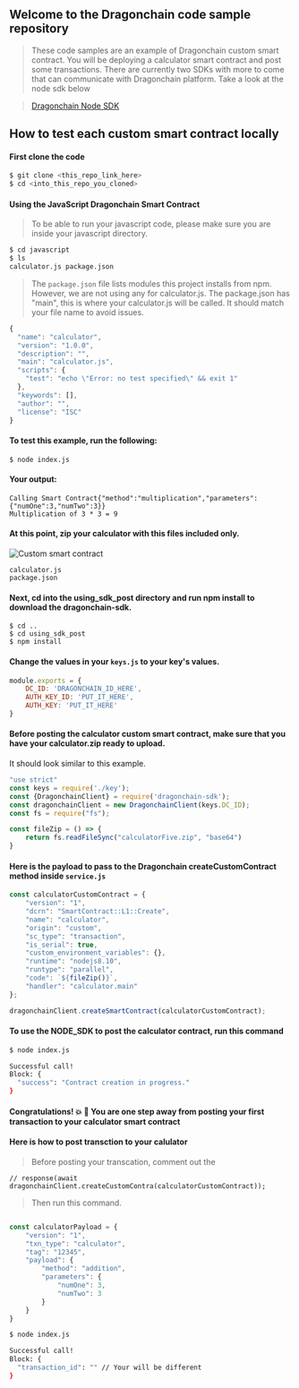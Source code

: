 ## Welcome to the Dragonchain code sample repository

> These code samples are an example of Dragonchain custom smart contract. You will be deploying a calculator smart contract and post some transactions.
There are currently two SDKs with more to come that can communicate with Dragonchain platform. Take a look at the node sdk below

> [Dragonchain Node SDK](https://github.com/dragonchain-inc/dragonchain-sdk-node)


## How to test each custom smart contract locally
#### First clone the code

```bash
$ git clone <this_repo_link_here>
$ cd <into_this_repo_you_cloned>
```

#### Using the JavaScript Dragonchain Smart Contract
> To be able to run your javascript code, please make sure you are inside your javascript directory.

```bash
$ cd javascript
$ ls 
calculator.js package.json
```


> The ```package.json``` file lists modules this project installs from npm. However, we are not using any for calculator.js. The package.json has "main", this is where your calculator.js will be called. It should match your file name to avoid issues.
```js
{
  "name": "calculator",
  "version": "1.0.0",
  "description": "",
  "main": "calculator.js",
  "scripts": {
    "test": "echo \"Error: no test specified\" && exit 1"
  },
  "keywords": [],
  "author": "",
  "license": "ISC"
}
```


#### To test this example, run the following:

```node
$ node index.js
```

#### Your output:
```>javascript
Calling Smart Contract{"method":"multiplication","parameters":{"numOne":3,"numTwo":3}}
Multiplication of 3 * 3 = 9
```
#### At this point, zip your calculator with this files included only.

![Custom smart contract](image_here_for_the_file_)
```
calculator.js
package.json
```

#### Next, cd into the using_sdk_post directory and run npm install to download the dragonchain-sdk.

```
$ cd ..
$ cd using_sdk_post
$ npm install
```

#### Change the values in your `keys.js` to your key's values.

```js
module.exports = {
    DC_ID: 'DRAGONCHAIN_ID_HERE',
    AUTH_KEY_ID: 'PUT_IT_HERE',
    AUTH_KEY: 'PUT_IT_HERE'
}
```

#### Before posting the calculator custom smart contract, make sure that you have your calculator.zip ready to upload. 

It should look similar to this example.

```js
"use strict"
const keys = require('./key');
const {DragonchainClient} = require('dragonchain-sdk');
const dragonchainClient = new DragonchainClient(keys.DC_ID);
const fs = require("fs");

const fileZip = () => {
    return fs.readFileSync("calculatorFive.zip", "base64")
}

```

#### Here is the payload to pass to the Dragonchain createCustomContract method inside ```service.js```


```js
const calculatorCustomContract = {
    "version": "1",
    "dcrn": "SmartContract::L1::Create",
    "name": "calculator",
    "origin": "custom",
    "sc_type": "transaction",
    "is_serial": true,
    "custom_environment_variables": {},
    "runtime": "nodejs8.10",
    "runtype": "parallel",
    "code": `${fileZip()}`,
    "handler": "calculator.main"
};

dragonchainClient.createSmartContract(calculatorCustomContract); 
```

#### To use the NODE_SDK to post the calculator contract, run this command

```bash
$ node index.js

Successful call!
Block: {
  "success": "Contract creation in progress."
}
```

#### Congratulations! :boom: :dragon:  You are one step away from posting your first transaction to your calculator smart contract

#### Here is how to post transction to your calulator
> Before posting your transcation, comment out the     
```
// response(await dragonchainClient.createCustomContra(calculatorCustomContract));
```

>Then run this command.
```js

const calculatorPayload = {
    "version": "1",
    "txn_type": "calculator",
    "tag": "12345",
    "payload": {
        "method": "addition",
        "parameters": {
            "numOne": 3,
            "numTwo": 3
        }
    }
}
```

```bash
$ node index.js

Successful call!
Block: {
  "transaction_id": "" // Your will be different
}
```